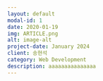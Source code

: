 ```yaml
---
layout: default
modal-id: 1
date: 2020-01-19
img: ARTICLE.png
alt: image-alt
project-date: January 2024
client: 송현석
category: Web Development
description: aaaaaaaaaaaaaaa
---
```

